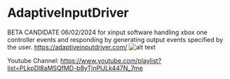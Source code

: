 # AdaptiveInputDriver
BETA CANDIDATE 06/02/2024 for xinput software handling xbox one controller events and responding by generating output events specified by the user.
https://adaptiveinputdriver.com/
![alt text](https://github.com/WindowStations/AdaptiveInputDriver/assets/39764372/44342468-f678-422a-8425-c112dc5e1288)

Youtube Channel: https://www.youtube.com/playlist?list=PLkpDl8aMSQfMD-b8yTjnPlJLk447N_7me
